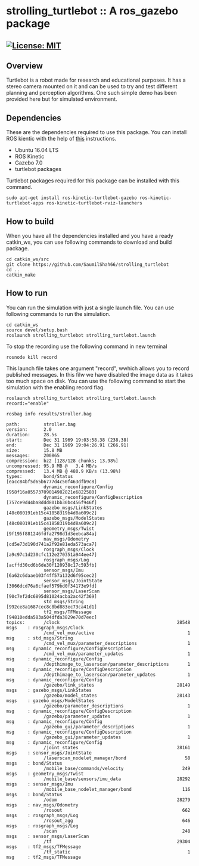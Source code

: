 # strolling_turtlebot :: A ros_gazebo package

[![License: MIT](https://img.shields.io/badge/License-MIT-yellow.svg)](https://opensource.org/licenses/MIT)
---

## Overview

Turtlebot is a robot made for research and educational purposes. It has a stereo camera mounted on it and can be used to try and test different planning and perception algorithms. One such simple demo has been provided here but for simulated environment. 

## Dependencies

These are the dependencies required to use this package. You can install ROS kientic with the help of [this](http://wiki.ros.org/kinetic/Installation/Ubuntu) instructions.

* Ubuntu 16.04 LTS
* ROS Kinetic
* Gazebo 7.0
* turtlebot packages

Turtlebot packages required for this package can be installed with this command.
```
sudo apt-get install ros-kinetic-turtlebot-gazebo ros-kinetic-turtlebot-apps ros-kinetic-turtlebot-rviz-launchers
```

## How to build

When you have all the dependencies installed and you have a ready catkin_ws, you can use following commands to download and build package.
```
cd catkin_ws/src
git clone https://github.com/SaumilShah66/strolling_turtlebot
cd ..
catkin_make
``` 
## How to run

You can run the simulation with just a single launch file. You can use following commands to run the simulation.
```
cd catkin_ws
source devel/setup.bash
roslaunch strolling_turtlebot strolling_turtlebot.launch
```

To stop the recording use the following command in new terminal
```
rosnode kill record
```



This launch file takes one argument "record", wwhich allows you to record published messages. In this filw we have disabled the image data as it takes too much space on disk. You can use the following command to start the simulation with the enabling record flag.

```
roslaunch strolling_turtlebot strolling_turtlebot.launch record:="enable"
```


```
rosbag info results/stroller.bag
```

```
path:         stroller.bag
version:      2.0
duration:     28.5s
start:        Dec 31 1969 19:03:58.38 (238.38)
end:          Dec 31 1969 19:04:26.91 (266.91)
size:         15.8 MB
messages:     200865
compression:  bz2 [128/128 chunks; 13.98%]
uncompressed: 95.9 MB @   3.4 MB/s
compressed:   13.4 MB @ 480.9 KB/s (13.98%)
types:        bond/Status                           [eacc84bf5d65b6777d4c50f463dfb9c8]
              dynamic_reconfigure/Config            [958f16a05573709014982821e6822580]
              dynamic_reconfigure/ConfigDescription [757ce9d44ba8ddd801bb30bc456f946f]
              gazebo_msgs/LinkStates                [48c080191eb15c41858319b4d8a609c2]
              gazebo_msgs/ModelStates               [48c080191eb15c41858319b4d8a609c2]
              geometry_msgs/Twist                   [9f195f881246fdfa2798d1d3eebca84a]
              nav_msgs/Odometry                     [cd5e73d190d741a2f92e81eda573aca7]
              rosgraph_msgs/Clock                   [a9c97c1d230cfc112e270351a944ee47]
              rosgraph_msgs/Log                     [acffd30cd6b6de30f120938c17c593fb]
              sensor_msgs/Imu                       [6a62c6daae103f4ff57a132d6f95cec2]
              sensor_msgs/JointState                [3066dcd76a6cfaef579bd0f34173e9fd]
              sensor_msgs/LaserScan                 [90c7ef2dc6895d81024acba2ac42f369]
              std_msgs/String                       [992ce8a1687cec8c8bd883ec73ca41d1]
              tf2_msgs/TFMessage                    [94810edda583a504dfda3829e70d7eec]
topics:       /clock                                            28548 msgs    : rosgraph_msgs/Clock                  
              /cmd_vel_mux/active                                   1 msg     : std_msgs/String                      
              /cmd_vel_mux/parameter_descriptions                   1 msg     : dynamic_reconfigure/ConfigDescription
              /cmd_vel_mux/parameter_updates                        1 msg     : dynamic_reconfigure/Config           
              /depthimage_to_laserscan/parameter_descriptions       1 msg     : dynamic_reconfigure/ConfigDescription
              /depthimage_to_laserscan/parameter_updates            1 msg     : dynamic_reconfigure/Config           
              /gazebo/link_states                               28149 msgs    : gazebo_msgs/LinkStates               
              /gazebo/model_states                              28143 msgs    : gazebo_msgs/ModelStates              
              /gazebo/parameter_descriptions                        1 msg     : dynamic_reconfigure/ConfigDescription
              /gazebo/parameter_updates                             1 msg     : dynamic_reconfigure/Config           
              /gazebo_gui/parameter_descriptions                    1 msg     : dynamic_reconfigure/ConfigDescription
              /gazebo_gui/parameter_updates                         1 msg     : dynamic_reconfigure/Config           
              /joint_states                                     28161 msgs    : sensor_msgs/JointState               
              /laserscan_nodelet_manager/bond                      58 msgs    : bond/Status                          
              /mobile_base/commands/velocity                      249 msgs    : geometry_msgs/Twist                  
              /mobile_base/sensors/imu_data                     28292 msgs    : sensor_msgs/Imu                      
              /mobile_base_nodelet_manager/bond                   116 msgs    : bond/Status                          
              /odom                                             28279 msgs    : nav_msgs/Odometry                    
              /rosout                                             662 msgs    : rosgraph_msgs/Log                    
              /rosout_agg                                         646 msgs    : rosgraph_msgs/Log                    
              /scan                                               248 msgs    : sensor_msgs/LaserScan                
              /tf                                               29304 msgs    : tf2_msgs/TFMessage                   
              /tf_static                                            1 msg     : tf2_msgs/TFMessage
```